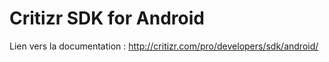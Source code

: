 # Critizr SDK for Android
Lien vers la documentation : 
http://critizr.com/pro/developers/sdk/android/
